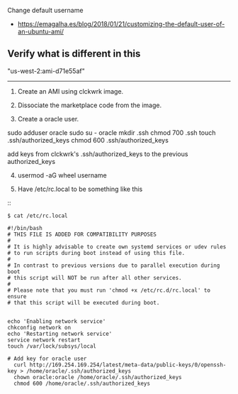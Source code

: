 Change default username

* https://emagalha.es/blog/2018/01/21/customizing-the-default-user-of-an-ubuntu-ami/


Verify what is different in this
--------------------------------

 "us-west-2:ami-d71e55af"

--------

1. Create an AMI using clckwrk image.

2. Dissociate the marketplace code from the image.

3. Create a oracle user.

sudo adduser oracle
sudo su - oracle
mkdir .ssh
chmod 700 .ssh
touch .ssh/authorized_keys
chmod 600 .ssh/authorized_keys

add keys from clckwrk's .ssh/authorized_keys to the previous authorized_keys


4. usermod -aG wheel username

5. Have /etc/rc.local to be something like this

::

    $ cat /etc/rc.local

    #!/bin/bash
    # THIS FILE IS ADDED FOR COMPATIBILITY PURPOSES
    #
    # It is highly advisable to create own systemd services or udev rules
    # to run scripts during boot instead of using this file.
    #
    # In contrast to previous versions due to parallel execution during boot
    # this script will NOT be run after all other services.
    #
    # Please note that you must run 'chmod +x /etc/rc.d/rc.local' to ensure
    # that this script will be executed during boot.


    echo 'Enabling network service'
    chkconfig network on
    echo 'Restarting network service'
    service network restart
    touch /var/lock/subsys/local

    # Add key for oracle user
      curl http://169.254.169.254/latest/meta-data/public-keys/0/openssh-key > /home/oracle/.ssh/authorized_keys
      chown oracle:oracle /home/oracle/.ssh/authorized_keys
      chmod 600 /home/oracle/.ssh/authorized_keys


